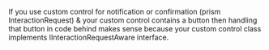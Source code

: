 If you use custom control for notification or confirmation (prism InteractionRequest) & your custom control contains a button 
then handling that button in code behind makes sense because your custom control class implements IInteractionRequestAware interface.
